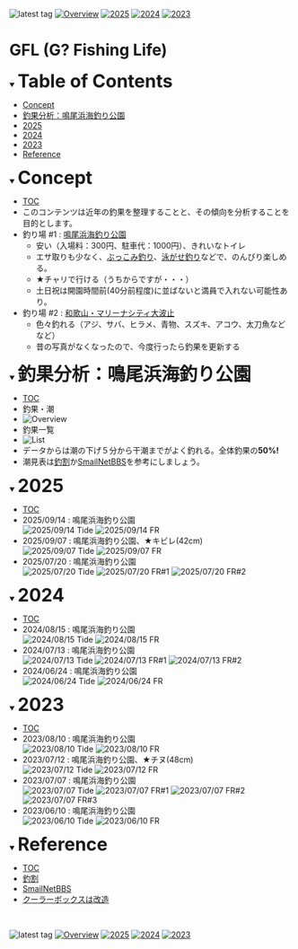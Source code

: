 ![latest tag](https://img.shields.io/github/v/tag/gtuja/GFL.svg?color=brightgreen)
[![Overview](https://img.shields.io/badge/Overview-brightgreen
)](https://github.com/gtuja/GFL/blob/main/README.md#Overview)
[![2025](https://img.shields.io/badge/2025-brightgreen
)](https://github.com/gtuja/GFL/blob/main/README.md#2025)
[![2024](https://img.shields.io/badge/2024-brightgreen
)](https://github.com/gtuja/GFL/blob/main/README.md#2024)
[![2023](https://img.shields.io/badge/2023-brightgreen
)](https://github.com/gtuja/GFL/blob/main/README.md#2023)

# GFL (G? Fishing Life)

<div id="toc"></div>
<details open>
<summary><font size="6"><b>Table of Contents</b></font></summary>

- [Concept](#Concept)
- [釣果分析：鳴尾浜海釣り公園](#Analysis1)
- [2025](#2025)
- [2024](#2024)
- [2023](#2023)
- [Reference](#Reference)
</details>

<div id="Concept"></div>
<details open>
<summary><font size="6"><b>Concept</b></font></summary>

- [TOC](#toc)
- このコンテンツは近年の釣果を整理することと、その傾向を分析することを目的とします。
- 釣り場 #1 : [鳴尾浜海釣り公園](https://www.naruohama-park.com/umizuri/)
  - 安い（入場料：300円、駐車代：1000円）、きれいなトイレ
  - エサ取りも少なく、[ぶっこみ釣り](https://images.tsurihack.com/wp-content/uploads/2019/05/shikake_bukkomi.jpg)、[泳がせ釣り](https://fish.shimano.com/ja-JP/content/beginners/fishingstyle/baitfishing/oyogase/index.html)などで、のんびり楽しめる。
  - ★チャリで行ける（うちからですが・・・）
  - 土日祝は開園時間前(40分前程度)に並ばないと満員で入れない可能性あり。
- 釣り場 #2 : [和歌山・マリーナシティ大波止](https://www.tsurisoku.com/news/79895/)
  - 色々釣れる（アジ、サバ、ヒラメ、青物、スズキ、アコウ、太刀魚などなど）
  - 昔の写真がなくなったので、今度行ったら釣果を更新する
</details>

<div id="Analysis1"></div>
<details open>
<summary><font size="6"><b>釣果分析：鳴尾浜海釣り公園</b></font></summary>

- [TOC](#toc)
- 釣果・潮
- ![Overview](https://github.com/gtuja/GFL/blob/main/Materials/Screenshot/Overview.png)
- 釣果一覧
- ![List](https://github.com/gtuja/GFL/blob/main/Materials/Screenshot/List%231.png)
- データからは潮の下げ５分から干潮までがよく釣れる。全体釣果の**50%!**
- 潮見表は[釣割](https://tide.chowari.jp/28/282049/23182/)か[SmailNetBBS](https://www2q.biglobe.ne.jp/~ooue_h-h/i/tide/s_tide.cgi?4&ozaki&0&0&&2023&06&10&)を参考にしましょう。
</details>

<div id="2025"></div>
<details open>
<summary><font size="6"><b>2025</b></font></summary>

- [TOC](#toc)
- 2025/09/14 : 鳴尾浜海釣り公園<br>
![2025/09/14 Tide](https://github.com/gtuja/GFL/blob/main/Materials/Screenshot/20250914.png)
![2025/09/14 FR](https://github.com/gtuja/GFL/blob/main/Materials/Picture/resize/CK_2025_0914_1047_%E3%82%AD%E3%83%93%E3%83%AC_35.jpg)
- 2025/09/07 : 鳴尾浜海釣り公園、★キビレ(42cm)<br>
![2025/09/07 Tide](https://github.com/gtuja/GFL/blob/main/Materials/Screenshot/20250907.png)
![2025/09/07 FR](https://github.com/gtuja/GFL/blob/main/Materials/Picture/resize/CK_2025_0907_0900_%E3%82%AD%E3%83%93%E3%83%AC_42.jpg)
- 2025/07/20 : 鳴尾浜海釣り公園<br>
![2025/07/20 Tide](https://github.com/gtuja/GFL/blob/main/Materials/Screenshot/20250720.png)
![2025/07/20 FR#1](https://github.com/gtuja/GFL/blob/main/Materials/Picture/resize/CK_2025_0720_0624_%E3%83%81%E3%83%8C_30.jpg)
![2025/07/20 FR#2](https://github.com/gtuja/GFL/blob/main/Materials/Picture/resize/CK_2025_0720_0714_%E3%82%AD%E3%83%93%E3%83%AC_25.jpg)
</details>

<div id="2024"></div>
<details open>
<summary><font size="6"><b>2024</b></font></summary>

- [TOC](#toc)
- 2024/08/15 : 鳴尾浜海釣り公園<br>
![2024/08/15 Tide](https://github.com/gtuja/GFL/blob/main/Materials/Screenshot/20240815.png)
![2024/08/15 FR](https://github.com/gtuja/GFL/blob/main/Materials/Picture/resize/CK_2024_0815_0525_%E3%82%AD%E3%83%93%E3%83%AC_35.jpg)
- 2024/07/13 : 鳴尾浜海釣り公園<br>
![2024/07/13 Tide](https://github.com/gtuja/GFL/blob/main/Materials/Screenshot/20240713.png)
![2024/07/13 FR#1](https://github.com/gtuja/GFL/blob/main/Materials/Picture/resize/CK_2024_0713_0636_%E3%82%AD%E3%83%93%E3%83%AC_35.jpg)
![2024/07/13 FR#2](https://github.com/gtuja/GFL/blob/main/Materials/Picture/resize/CK_2024_0713_0801_%E3%83%81%E3%83%8C_42.jpg)
- 2024/06/24 : 鳴尾浜海釣り公園<br>
![2024/06/24 Tide](https://github.com/gtuja/GFL/blob/main/Materials/Screenshot/20240624.png)
![2024/06/24 FR](https://github.com/gtuja/GFL/blob/main/Materials/Picture/resize/CK_2024_0624_0653_%E3%82%AD%E3%83%93%E3%83%AC_32.jpg)
</details>

<div id="2023"></div>
<details open>
<summary><font size="6"><b>2023</b></font></summary>

- [TOC](#toc)
- 2023/08/10 : 鳴尾浜海釣り公園<br>
![2023/08/10 Tide](https://github.com/gtuja/GFL/blob/main/Materials/Screenshot/20230810.png)
![2023/08/10 FR](https://github.com/gtuja/GFL/blob/main/Materials/Picture/resize/CK_2023_0810_0643_%E3%82%AD%E3%83%93%E3%83%AC_40.jpg)
- 2023/07/12 : 鳴尾浜海釣り公園、★チヌ(48cm)<br>
![2023/07/12 Tide](https://github.com/gtuja/GFL/blob/main/Materials/Screenshot/20230712.png)
![2023/07/12 FR](https://github.com/gtuja/GFL/blob/main/Materials/Picture/resize/CK_2023_0712_0915_%E3%83%81%E3%83%8C_48.jpg)
- 2023/07/07 : 鳴尾浜海釣り公園<br>
![2023/07/07 Tide](https://github.com/gtuja/GFL/blob/main/Materials/Screenshot/20230707.png)
![2023/07/07 FR#1](https://github.com/gtuja/GFL/blob/main/Materials/Picture/resize/CK_2023_0707_0652_%E3%82%AD%E3%83%93%E3%83%AC_36.jpg)
![2023/07/07 FR#2](https://github.com/gtuja/GFL/blob/main/Materials/Picture/resize/CK_2023_0707_0904_%E3%82%AE%E3%83%9E_28.jpg)
![2023/07/07 FR#3](https://github.com/gtuja/GFL/blob/main/Materials/Picture/resize/CK_2023_0707_0928_%E3%82%AD%E3%83%93%E3%83%AC_40.jpg)
- 2023/06/10 : 鳴尾浜海釣り公園<br>
![2023/06/10 Tide](https://github.com/gtuja/GFL/blob/main/Materials/Screenshot/20230610.png)
![2023/06/10 FR](https://github.com/gtuja/GFL/blob/main/Materials/Picture/resize/CK_2023_0610_1231_%E3%82%AD%E3%83%93%E3%83%AC_20.jpg)
</details>

<div id="Reference"></div>
<details open>
<summary><font size="6"><b>Reference</b></font></summary>

- [TOC](#toc)
- [釣割](https://tide.chowari.jp/28/282049/23182/)
- [SmailNetBBS](https://www2q.biglobe.ne.jp/~ooue_h-h/i/tide/s_tide.cgi?4&ozaki&0&0&&2023&06&10&)
- [クーラーボックスは改造](https://www.kanakazufufu55.com/syatyuhaku-refrigerator-remodeling/)
</details>
<br>

![latest tag](https://img.shields.io/github/v/tag/gtuja/GFL.svg?color=brightgreen)
[![Overview](https://img.shields.io/badge/Overview-brightgreen
)](https://github.com/gtuja/GFL/blob/main/README.md#Overview)
[![2025](https://img.shields.io/badge/2025-brightgreen
)](https://github.com/gtuja/GFL/blob/main/README.md#2025)
[![2024](https://img.shields.io/badge/2024-brightgreen
)](https://github.com/gtuja/GFL/blob/main/README.md#2024)
[![2023](https://img.shields.io/badge/2023-brightgreen
)](https://github.com/gtuja/GFL/blob/main/README.md#2023)

